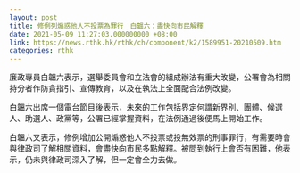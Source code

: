 ```yaml
---
layout: post
title: 修例列煽惑他人不投票為罪行　白韞六：盡快向市民解釋
date: 2021-05-09 11:27:03.000000000 +08:00
link: https://news.rthk.hk/rthk/ch/component/k2/1589951-20210509.htm
categories: rthk
---
```


廉政專員白韞六表示，選舉委員會和立法會的組成辦法有重大改變，公署會為相關持分者作防貪指引、宣傳教育，以及在執法上全面配合法例改變。

白韞六出席一個電台節目後表示，未來的工作包括界定何謂新界別、團體、候選人、助選人、政黨等，公署已經掌握資料，在法例通過後便馬上開始工作。

白韞六又表示，修例增加公開煽惑他人不投票或投無效票的刑事罪行，有需要時會與律政司了解相關資料，會盡快向市民多點解釋。被問到執行上會否有困難，他表示，仍未與律政司深入了解，但一定會全力去做。
